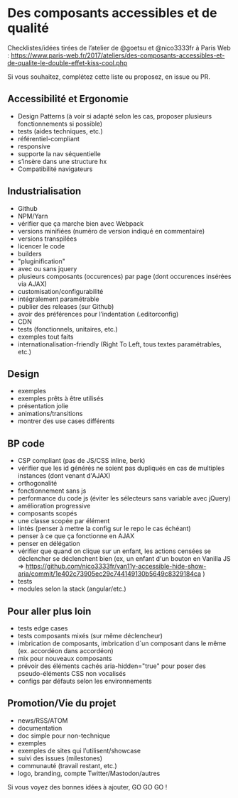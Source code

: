 # Des composants accessibles et de qualité

Checklistes/idées tirées de l’atelier de @goetsu et @nico3333fr à Paris Web : https://www.paris-web.fr/2017/ateliers/des-composants-accessibles-et-de-qualite-le-double-effet-kiss-cool.php

Si vous souhaitez, complétez cette liste ou proposez, en issue ou PR.

## Accessibilité et Ergonomie 

- Design Patterns (à voir si adapté selon les cas, proposer plusieurs fonctionnements si possible)
- tests (aides techniques, etc.)
- référentiel-compliant
- responsive
- supporte la nav séquentielle
- s’insère dans une structure hx
- Compatibilité navigateurs

## Industrialisation 

- Github
- NPM/Yarn
- vérifier que ça marche bien avec Webpack
- versions minifiées (numéro de version indiqué en commentaire)
- versions transpilées
- licencer le code
- builders
- "pluginification"
- avec ou sans jquery
- plusieurs composants (occurences) par page (dont occurences insérées via AJAX)
- customisation/configurabilité
- intégralement paramétrable
- publier des releases (sur Github)
- avoir des préférences pour l’indentation (.editorconfig)
- CDN
- tests (fonctionnels, unitaires, etc.) 
- exemples tout faits
- internationalisation-friendly (Right To Left, tous textes paramétrables, etc.)


## Design 

- exemples
- exemples prêts à être utilisés
- présentation jolie
- animations/transitions
- montrer des use cases différents


## BP code 
- CSP compliant (pas de JS/CSS inline, berk)
- vérifier que les id générés ne soient pas dupliqués en cas de multiples instances (dont venant d'AJAX)
- orthogonalité
- fonctionnement sans js
- performance du code js (éviter les sélecteurs sans variable avec jQuery)
- amélioration progressive
- composants scopés
- une classe scopée par élément
- lintés (penser à mettre la config sur le repo le cas échéant)
- penser à ce que ça fonctionne en AJAX
- penser en délégation
- vérifier que quand on clique sur un enfant, les actions censées se déclencher se déclenchent bien (ex, un enfant d'un bouton en Vanilla JS => https://github.com/nico3333fr/van11y-accessible-hide-show-aria/commit/1e402c73905ec29c744149130b5649c8329184ca )
- tests
- modules selon la stack (angular/etc.)


## Pour aller plus loin 

- tests edge cases 
- tests composants mixés (sur même déclencheur)
- imbrication de composants, imbrication d´un composant dans le même (ex. accordéon dans accordéon)
- mix pour nouveaux composants
- prévoir des éléments cachés aria-hidden="true" pour poser des pseudo-éléments CSS non vocalisés
- configs par défauts selon les environnements

## Promotion/Vie du projet

- news/RSS/ATOM
- documentation
- doc simple pour non-technique
- exemples
- exemples de sites qui l’utilisent/showcase
- suivi des issues (milestones)
- communauté (travail restant, etc.)
- logo, branding, compte Twitter/Mastodon/autres

Si vous voyez des bonnes idées à ajouter, GO GO GO !

